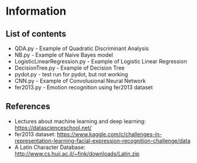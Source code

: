 # Information

## List of contents

* QDA.py - Example of Quadratic Discriminant Analysis
* NB.py - Example of Naive Bayes model
* LogisticLinearRegression.py - Example of Logistic Linear Regression
* DecisionTree.py - Example of Decision Tree
* pydot.py - test run for pydot, but not working
* CNN.py - Example of Convolusional Neural Network 
* fer2013.py - Emotion recognition using fer2013 dataset

## References
* Lectures about machine learning and deep learning: https://datascienceschool.net/
* fer2013 dataset: https://www.kaggle.com/c/challenges-in-representation-learning-facial-expression-recognition-challenge/data
* A Latin Character Database: http://www.cs.huji.ac.il/~fink/downloads/Latin.zip